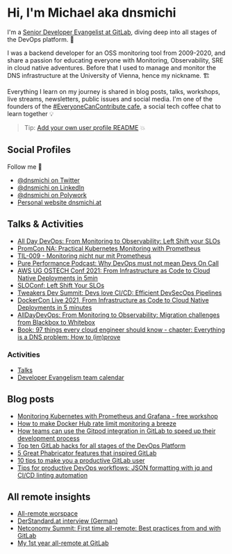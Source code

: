 # Hi, I'm Michael aka dnsmichi

I'm a [Senior Developer Evangelist at GitLab](https://about.gitlab.com/company/team/#dnsmichi), diving deep into all stages of the DevOps platform. 🦊 

I was a backend developer for an OSS monitoring tool from 2009-2020, and share a passion for educating everyone with Monitoring, Observability, SRE in cloud native adventures. Before that I used to manage and monitor the DNS infrastructure at the University of Vienna, hence my nickname. 🏗

Everything I learn on my journey is shared in blog posts, talks, workshops, live streams, newsletters, public issues and social media. I'm one of the founders of the [#EveryoneCanContribute cafe](https://everyonecancontribute.com/), a social tech coffee chat to learn together 💡 

> Tip: [Add your own user profile README](https://docs.gitlab.com/ee/user/profile/#user-profile-readme) 💥 

## Social Profiles

Follow me 👋 

- [@dnsmichi on Twitter](https://twitter.com/dnsmichi)
- [@dnsmichi on LinkedIn](https://www.linkedin.com/in/dnsmichi/)
- [@dnsmichi on Polywork](https://www.polywork.com/dnsmichi)
- [Personal website dnsmichi.at](https://dnsmichi.at/)

## Talks & Activities

- [All Day DevOps: From Monitoring to Observability: Left Shift your SLOs](https://www.polywork.com/dnsmichi/highlights/09c96ba1-148d-48e5-966b-1fb9ee3bd5bc)
- [PromCon NA: Practical Kubernetes Monitoring with Prometheus](https://www.polywork.com/dnsmichi/highlights/05433cd6-8427-4c32-a567-1183fb9eff04)
- [TIL-009 - Monitoring nicht nur mit Prometheus ](https://www.polywork.com/dnsmichi/highlights/2c84a7f9-7bc6-4f44-b54c-fd94bebafa22)
- [Pure Performance Podcast: Why DevOps must not mean Devs On Call](https://www.polywork.com/dnsmichi/highlights/8e70012f-6cb3-4edd-b669-87f3c3e57e84)    
- [AWS UG OSTECH Conf 2021: From Infrastructure as Code to Cloud Native Deployments in 5min](https://www.polywork.com/dnsmichi/highlights/fa4f2e5c-3ef2-470d-b7d7-1f2c073ad3d2)
- [SLOConf: Left Shift Your SLOs](https://www.polywork.com/dnsmichi/highlights/04723385-d827-4782-a873-f6e67bd448a0)
- [Tweakers Dev Summit: Devs love CI/CD: Efficient DevSecOps Pipelines](https://www.polywork.com/dnsmichi/highlights/12080def-a33b-40d1-9028-1d5606a894fc)
- [DockerCon Live 2021, From Infrastructure as Code to Cloud Native Deployments in 5 minutes](https://www.polywork.com/dnsmichi/highlights/85f8c48b-6160-4338-9250-e437f1afe8af)
- [AllDayDevOps: From Monitoring to Observability: Migration challenges from Blackbox to Whitebox](https://www.polywork.com/dnsmichi/highlights/77a7da24-c1ce-4d4e-8d7d-b9e374c6de4f)
- [Book: 97 things every cloud engineer should know - chapter: Everything is a DNS problem: How to (im)prove](https://www.polywork.com/dnsmichi/highlights/319b9ba5-cd7e-436e-8a92-b61a3fb10e19)

### Activities

- [Talks](https://dnsmichi.at/talks/)
- [Developer Evangelism team calendar](https://about.gitlab.com/handbook/marketing/community-relations/developer-evangelism/#-team-calendar)

## Blog posts

- [Monitoring Kubernetes with Prometheus and Grafana - free workshop](https://dnsmichi.at/2021/09/14/monitoring-kubernetes-with-prometheus-and-grafana-free-workshop/)
- [How to make Docker Hub rate limit monitoring a breeze](https://about.gitlab.com/blog/2020/11/18/docker-hub-rate-limit-monitoring/)
- [How teams can use the Gitpod integration in GitLab to speed up their development process](https://about.gitlab.com/blog/2021/07/19/teams-gitpod-integration-gitlab-speed-up-development/)
- [Top ten GitLab hacks for all stages of the DevOps Platform](https://about.gitlab.com/blog/2021/10/19/top-10-gitlab-hacks/)
- [5 Great Phabricator features that inspired GitLab](https://about.gitlab.com/blog/2021/08/13/five-great-phabricator-features-inspired-gitlab/)
- [10 tips to make you a productive GitLab user](https://about.gitlab.com/blog/2021/02/18/improve-your-gitlab-productivity-with-these-10-tips/)
- [Tips for productive DevOps workflows: JSON formatting with jq and CI/CD linting automation](https://about.gitlab.com/blog/2021/04/21/devops-workflows-json-format-jq-ci-cd-lint/)

## All remote insights

- [All-remote worspace](https://dnsmichi.at/all-remote-workspace/)
- [DerStandard.at interview (German)](https://www.derstandard.de/consent/tcf/story/2000124135517/developer-evangelist-ich-bin-mein-eigener-manager)
- [Netconomy Summit: First time all-remote: Best practices from and with GitLab](https://www.polywork.com/dnsmichi/highlights/302f84f8-fe04-4809-bdd6-0025683b8b30)
- [My 1st year all-remote at GitLab](https://www.polywork.com/dnsmichi/highlights/013680c2-6479-4347-9687-e4ca637065b5)
